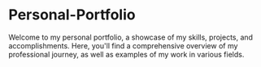 # Personal-Portfolio
Welcome to my personal portfolio, a showcase of my skills, projects, and accomplishments. Here, you'll find a comprehensive overview of my professional journey, as well as examples of my work in various fields.
